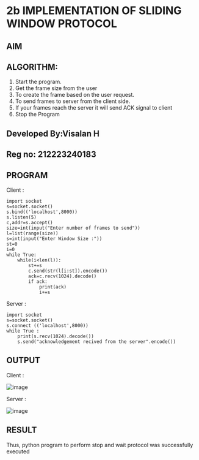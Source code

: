 # 2b IMPLEMENTATION OF SLIDING WINDOW PROTOCOL
## AIM
## ALGORITHM:
1. Start the program.
2. Get the frame size from the user
3. To create the frame based on the user request.
4. To send frames to server from the client side.
5. If your frames reach the server it will send ACK signal to client
6. Stop the Program

## Developed By:Visalan H
## Reg no: 212223240183


## PROGRAM
Client :
```
import socket
s=socket.socket()
s.bind(('localhost',8000))
s.listen(5)
c,addr=s.accept()
size=int(input("Enter number of frames to send"))
l=list(range(size))
s=int(input("Enter Window Size :"))
st=0
i=0
while True:
    while(i<len(l)):
        st+=s
        c.send(str(l[i:st]).encode())
        ack=c.recv(1024).decode()
        if ack:
            print(ack)
            i+=s

```
Server :
```
import socket
s=socket.socket()
s.connect (('localhost',8000))
while True :
    print(s.recv(1024).decode())
    s.send("acknowledgement recived from the server".encode())

```

## OUTPUT

Client :

![image](https://github.com/user-attachments/assets/0bde9146-2287-415a-bfe1-9d25b27009de)

Server :

![image](https://github.com/user-attachments/assets/8e46c8a9-3fd0-48cf-b296-c6b1e7e5259d)

## RESULT
Thus, python program to perform stop and wait protocol was successfully executed
